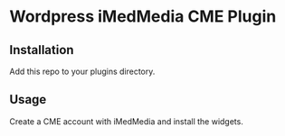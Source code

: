 # Wordpress iMedMedia CME Plugin

## Installation

Add this repo to your plugins directory.

## Usage

Create a CME account with iMedMedia and install the widgets.